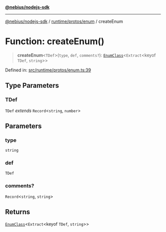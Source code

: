 [**@nebius/nodejs-sdk**](../../../../README.md)

***

[@nebius/nodejs-sdk](../../../../README.md) / [runtime/protos/enum](../README.md) / createEnum

# Function: createEnum()

> **createEnum**\<`TDef`\>(`type`, `def`, `comments?`): [`EnumClass`](../type-aliases/EnumClass.md)\<`Extract`\<keyof `TDef`, `string`\>\>

Defined in: [src/runtime/protos/enum.ts:39](https://github.com/nebius/nodejs-sdk/blob/a37d220b2851e3bf0d396cb03828d544f584df45/src/runtime/protos/enum.ts#L39)

## Type Parameters

### TDef

`TDef` *extends* `Record`\<`string`, `number`\>

## Parameters

### type

`string`

### def

`TDef`

### comments?

`Record`\<`string`, `string`\>

## Returns

[`EnumClass`](../type-aliases/EnumClass.md)\<`Extract`\<keyof `TDef`, `string`\>\>

